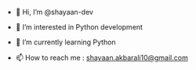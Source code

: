 - 👋 Hi, I’m @shayaan-dev
- 👀 I’m interested in Python development
- 🌱 I’m currently learning Python

- 📫 How to reach me : shayaan.akbarali10@gmail.com

  

<!---
shayaan-dev/shayaan-dev is a ✨ special ✨ repository because its `README.md` (this file) appears on your GitHub profile.
You can click the Preview link to take a look at your changes.
--->
